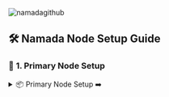 ![namadagithub](https://github.com/Crouton-Digital/guide/assets/113435724/bd6273b8-5b47-4201-b6c6-4cacbe9df032)

## 🛠 **Namada Node Setup Guide**

### 🚀 **1. Primary Node Setup**

<details>
  <summary>📦 Primary Node Setup ➡️</summary>

  #### 🚀 **1.1 Installation of Required Binaries**

  <details>
    <summary>📦 Install Required Binaries ➡️</summary>

    ##### 🛠 **Namada** 

    **Description:**  
    Namada is a crucial binary for running the Namada node. Ensure that you have the latest version for optimal performance and security.

    <details>
      <summary>Install Namada ➡️</summary>
      
      - **Set the desired version**:
        ```bash
        NAMADA_TAG="v0.23.1"
        ```

      - **Download and extract**:
        ```bash
        curl -L -o namada.tar.gz "https://github.com/anoma/namada/releases/download/$NAMADA_TAG/namada-${NAMADA_TAG}-Linux-x86_64.tar.gz"
        tar -xvf namada.tar.gz
        ```

      - **Move to `/usr/local/bin`**:
        ```bash
        sudo mv namada-${NAMADA_TAG}-Linux-x86_64/* /usr/local/bin/
        ```

      - **Cleanup**:
        ```bash
        rm -rf namada-${NAMADA_TAG}-Linux-x86_64 namada.tar.gz
        ```

      - **Verify the installation**:
        ```bash
        namada --version
        ```

    </details>

    --- 

    ##### 🔄 **Protocol Buffers** 

    **Description:**  
    Protocol Buffers (or "protobuf") are essential for data serialization in the Namada node. They enable efficient data reading and writing across different languages.

    <details>
      <summary>Install Protocol Buffers ➡️</summary>
      
      - **Set the desired version**:
        ```bash
        PROTOBUF_TAG="v24.4"
        ```

      - **Download and extract to a specific folder**:
        ```bash
        curl -L -o protobuf.zip "https://github.com/protocolbuffers/protobuf/releases/download/$PROTOBUF_TAG/protoc-${PROTOBUF_TAG#v}-linux-x86_64.zip"
        mkdir protobuf_temp && unzip protobuf.zip -d protobuf_temp/
        ```

      - **Move to `/usr/local/bin` and `/usr/local/include`**:
        ```bash
        sudo cp protobuf_temp/bin/protoc /usr/local/bin/
        sudo cp -r protobuf_temp/include/* /usr/local/include/
        ```

      - **Cleanup**:
        ```bash
        rm -rf protobuf_temp protobuf.zip
        ```

      - **Verify the installation**:
        ```bash
        protoc --version
        ```

    </details>

    --- 

    ##### 🌌 **CometBFT** 

    **Description:**  
    CometBFT aids in the consensus mechanism of the Namada node. Ensure its latest version is installed for the best node performance.

    <details>
      <summary>Install CometBFT ➡️</summary>
      
      - **Set the desired version**:
        ```bash
        COMETBFT_TAG="v0.37.2"
        ```

      - **Download and extract to a specific folder**:
        ```bash
        curl -L -o cometbft.tar.gz "https://github.com/cometbft/cometbft/releases/download/$COMETBFT_TAG/cometbft_${COMETBFT_TAG#v}_linux_amd64.tar.gz"
        mkdir cometbft_temp && tar -xvf cometbft.tar.gz -C cometbft_temp/
        ```

      - **Move to `/usr/local/bin`**:
        ```bash
        sudo mv cometbft_temp/cometbft /usr/local/bin/
        ```

      - **Cleanup**:
        ```bash
        rm -rf cometbft_temp cometbft.tar.gz
        ```

      - **Verify the installation**:
        ```bash
        cometbft version
        ```

    </details>

  </details>

  #### 🚀 **1.2 Node Initialization**

  <details>
    <summary>📦 Node Initialization ➡️</summary>

    _[Here we'll describe the steps required for initializing the Namada node after the required binaries are installed. This will include configuration, setting up directories, etc.]_

  </details>

  #### 🚀 **1.3 Service Creation for Node Startup**

  <details>
    <summary>📦 Service Creation ➡️</summary>

    _[This section will guide users on how to create a system service so that the Namada node starts up automatically. It will include steps for creating a systemd service, enabling it, and checking its status.]_

  </details>

</details>
